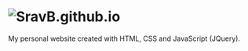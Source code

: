 # ![SravB.github.io](https://sravb.github.io/)

My personal website created with HTML, CSS and JavaScript (JQuery).
